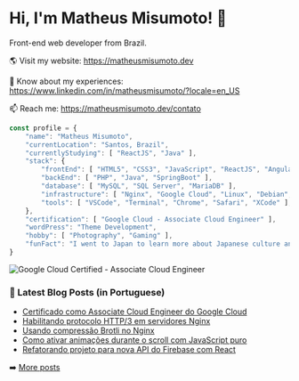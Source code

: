 # Hi, I'm Matheus Misumoto! 👋

Front-end web developer from Brazil.

🌎 Visit my website: https://matheusmisumoto.dev

📄 Know about my experiences: https://www.linkedin.com/in/matheusmisumoto/?locale=en_US

📫 Reach me: https://matheusmisumoto.dev/contato

```javascript
const profile = {
	"name": "Matheus Misumoto",
	"currentLocation": "Santos, Brazil",
	"currentlyStudying": [ "ReactJS", "Java" ],
	"stack": { 
		"frontEnd": [ "HTML5", "CSS3", "JavaScript", "ReactJS", "Angular", "SEO" ],
		"backEnd": [ "PHP", "Java", "SpringBoot" ],
		"database": [ "MySQL", "SQL Server", "MariaDB" ],
		"infrastructure": [ "Nginx", "Google Cloud", "Linux", "Debian", "CyberSecurity" ],
		"tools": [ "VSCode", "Terminal", "Chrome", "Safari", "XCode" ],
	},
	"certification": [ "Google Cloud - Associate Cloud Engineer" ],
	"wordPress": "Theme Development",
	"hobby": [ "Photography", "Gaming" ],
	"funFact": "I went to Japan to learn more about Japanese culture and diplomacy"
}
```

![Google Cloud Certified - Associate Cloud Engineer](https://images.credential.net/badge/tiny/d8myr1yt_1688446886310_badge.png)

### 📕 Latest Blog Posts (in Portuguese)
<!-- BLOG-POST-LIST:START -->
- [Certificado como Associate Cloud Engineer do Google Cloud](https://matheusmisumoto.dev/portfolio/certificado-google-cloud-associate-cloud-engineer.html)
- [Habilitando protocolo HTTP/3 em servidores Nginx](https://matheusmisumoto.dev/tecnologia/desenvolvimento-web/habilitando-http3-nginx.html)
- [Usando compressão Brotli no Nginx](https://matheusmisumoto.dev/tecnologia/desenvolvimento-web/brotli-nginx.html)
- [Como ativar animações durante o scroll com JavaScript puro](https://matheusmisumoto.dev/tecnologia/desenvolvimento-web/animacao-scroll-javascript-vanilla.html)
- [Refatorando projeto para nova API do Firebase com React](https://matheusmisumoto.dev/tecnologia/desenvolvimento-web/refactor-firebase-sdk-v9.html)
<!-- BLOG-POST-LIST:END -->

➡️ [More posts](https://matheusmisumoto.dev/blog)
